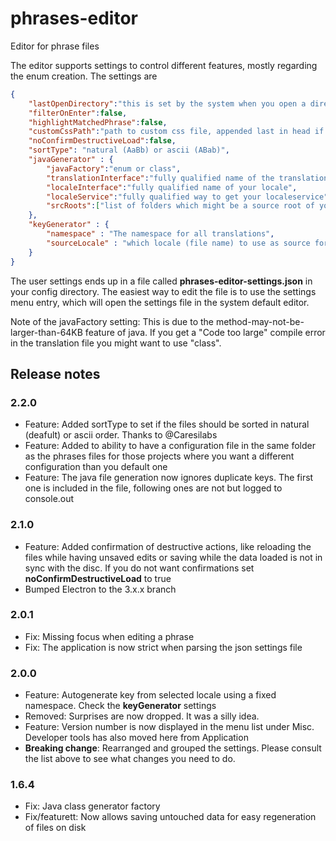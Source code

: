 # phrases-editor
Editor for phrase files

The editor supports settings to control different features, mostly regarding the enum creation. The settings are

```json
{
	"lastOpenDirectory":"this is set by the system when you open a directory",
	"filterOnEnter":false,
	"highlightMatchedPhrase":false,
	"customCssPath":"path to custom css file, appended last in head if set",
	"noConfirmDestructiveLoad":false,
	"sortType": "natural (AaBb) or ascii (ABab)",
	"javaGenerator" : {
		"javaFactory":"enum or class",
		"translationInterface":"fully qualified name of the translation interface",
		"localeInterface":"fully qualified name of your locale",
		"localeService":"fully qualified way to get your localeservice",
		"srcRoots":["list of folders which might be a source root of your project","usually something like src"]
	},
	"keyGenerator" : {
		"namespace" : "The namespace for all translations",
		"sourceLocale" : "which locale (file name) to use as source for keys"
	}
}
```

The user settings ends up in a file called **phrases-editor-settings.json** in your config directory. The easiest way to edit the file is to use the settings menu entry, which will open the settings file in the system default editor.

Note of the javaFactory setting: This is due to the method-may-not-be-larger-than-64KB feature of java. If you get a "Code too large" compile error in the translation file you might want to use "class".

## Release notes

### 2.2.0
* Feature: Added sortType to set if the files should be sorted in natural (deafult) or ascii order. Thanks to @Caresilabs
* Feature: Added to ability to have a configuration file in the same folder as the phrases files for those projects where you want a different configuration than you default one
* Feature: The java file generation now ignores duplicate keys. The first one is included in the file, following ones are not but logged to console.out

### 2.1.0
* Feature: Added confirmation of destructive actions, like reloading the files while having unsaved edits or saving while the data loaded is not in sync with the disc. If you do not want confirmations set **noConfirmDestructiveLoad** to true
* Bumped Electron to the 3.x.x branch

### 2.0.1
* Fix: Missing focus when editing a phrase
* Fix: The application is now strict when parsing the json settings file

### 2.0.0
* Feature: Autogenerate key from selected locale using a fixed namespace. Check the **keyGenerator** settings
* Removed: Surprises are now dropped. It was a silly idea.
* Feature: Version number is now displayed in the menu list under Misc. Developer tools has also moved here from Application
* **Breaking change**: Rearranged and grouped the settings. Please consult the list above to see what changes you need to do.

### 1.6.4
* Fix: Java class generator factory
* Fix/featurett: Now allows saving untouched data for easy regeneration of files on disk
